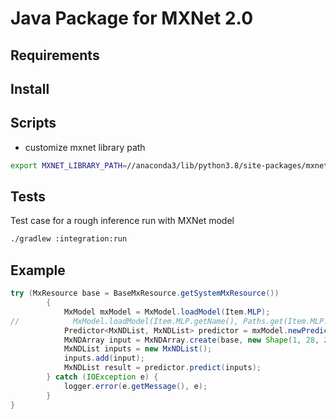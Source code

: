# Java Package for MXNet 2.0

## Requirements

## Install

## Scripts
- customize mxnet library path  
```bash
export MXNET_LIBRARY_PATH=//anaconda3/lib/python3.8/site-packages/mxnet/
```


## Tests  
Test case for a rough inference run with MXNet model  
```bash
./gradlew :integration:run  
```

## Example

```java
try (MxResource base = BaseMxResource.getSystemMxResource())
        {
            MxModel mxModel = MxModel.loadModel(Item.MLP);
//            MxModel.loadModel(Item.MLP.getName(), Paths.get(Item.MLP.getUrl());
            Predictor<MxNDList, MxNDList> predictor = mxModel.newPredictor();
            MxNDArray input = MxNDArray.create(base, new Shape(1, 28, 28)).ones();
            MxNDList inputs = new MxNDList();
            inputs.add(input);
            MxNDList result = predictor.predict(inputs);
        } catch (IOException e) {
            logger.error(e.getMessage(), e);
        }
}
```